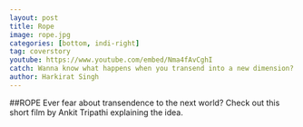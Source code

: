 ```yaml
---
layout: post
title: Rope
image: rope.jpg
categories: [bottom, indi-right]
tag: coverstory
youtube: https://www.youtube.com/embed/Nma4fAvCghI
catch: Wanna know what happens when you transend into a new dimension?
author: Harkirat Singh
---
```

##ROPE
Ever fear about transendence to the next world?
Check out this short film by Ankit Tripathi explaining the idea.